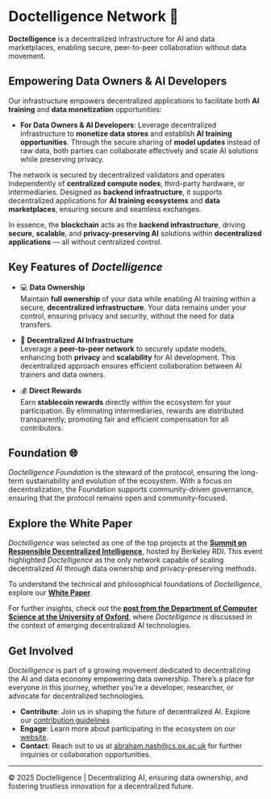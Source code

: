 # Doctelligence Network 🚀

**Doctelligence** is a decentralized infrastructure for AI and data marketplaces, enabling secure, peer-to-peer collaboration without data movement.

## Empowering Data Owners & AI Developers

Our infrastructure empowers decentralized applications to facilitate both **AI training** and **data monetization** opportunities:

- **For Data Owners & AI Developers**: Leverage decentralized infrastructure to **monetize data stores** and establish **AI training opportunities**. Through the secure sharing of **model updates** instead of raw data, both parties can collaborate effectively and scale AI solutions while preserving privacy.

The network is secured by decentralized validators and operates independently of **centralized compute nodes**, third-party hardware, or intermediaries. Designed as **backend infrastructure**, it supports decentralized applications for **AI training ecosystems** and **data marketplaces**, ensuring secure and seamless exchanges. 

In essence, the **blockchain** acts as the **backend infrastructure**, driving **secure**, **scalable**, and **privacy-preserving AI** solutions within **decentralized applications** — all without centralized control.

## Key Features of *Doctelligence*

- 💻 **Data Ownership**  
  Maintain **full ownership** of your data while enabling AI training within a secure, **decentralized infrastructure**. Your data remains under your control, ensuring privacy and security, without the need for data transfers.

- 🤖 **Decentralized AI Infrastructure**  
  Leverage a **peer-to-peer network** to securely update models, enhancing both **privacy** and **scalability** for AI development. This decentralized approach ensures efficient collaboration between AI trainers and data owners.

- 💰 **Direct Rewards**  
  Earn **stablecoin rewards** directly within the ecosystem for your participation. By eliminating intermediaries, rewards are distributed transparently, promoting fair and efficient compensation for all contributors.

## Foundation 🌐 

*Doctelligence Foundation* is the steward of the protocol, ensuring the long-term sustainability and evolution of the ecosystem. With a focus on decentralization, the Foundation supports community-driven governance, ensuring that the protocol remains open and community-focused.

## Explore the White Paper

*Doctelligence* was selected as one of the top projects at the **[Summit on Responsible Decentralized Intelligence](https://rdi.berkeley.edu/events/decentralizationaisummit24)**, hosted by Berkeley RDI. This event highlighted *Doctelligence* as the only network capable of scaling decentralized AI through data ownership and privacy-preserving methods.

To understand the technical and philosophical foundations of *Doctelligence*, explore our **[White Paper](https://github.com/Doctelligence/White-Paper/blob/main/Decentralized%20Intelligence%20Network%20(DIN).pdf)**.

For further insights, check out the **[post from the Department of Computer Science at the University of Oxford](https://www.linkedin.com/feed/update/urn:li:activity:7229826012803395584/)**, where *Doctelligence* is discussed in the context of emerging decentralized AI technologies.

## Get Involved

*Doctelligence* is part of a growing movement dedicated to decentralizing the AI and data economy empowering data ownership. There’s a place for everyone in this journey, whether you're a developer, researcher, or advocate for decentralized technologies.

- **Contribute**: Join us in shaping the future of decentralized AI. Explore our [contribution guidelines](https://github.com/Doctelligence/DIN-Protocol-Proposals-DPP).
- **Engage**: Learn more about participating in the ecosystem on our [website](https://doctelligence.github.io).
- **Contact**: Reach out to us at [abraham.nash@cs.ox.ac.uk](mailto:abraham.nash@cs.ox.ac.uk) for further inquiries or collaboration opportunities.

---

© 2025 Doctelligence | Decentralizing AI, ensuring data ownership, and fostering trustless innovation for a decentralized future.
